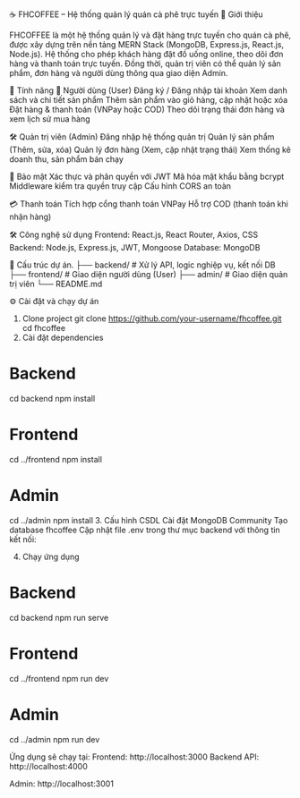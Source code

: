 ☕ FHCOFFEE – Hệ thống quản lý quán cà phê trực tuyến
📌 Giới thiệu

FHCOFFEE là một hệ thống quản lý và đặt hàng trực tuyến cho quán cà phê, được xây dựng trên nền tảng MERN Stack (MongoDB, Express.js, React.js, Node.js).
Hệ thống cho phép khách hàng đặt đồ uống online, theo dõi đơn hàng và thanh toán trực tuyến. Đồng thời, quản trị viên có thể quản lý sản phẩm, đơn hàng và người dùng thông qua giao diện Admin.

🚀 Tính năng
👤 Người dùng (User)
Đăng ký / Đăng nhập tài khoản
Xem danh sách và chi tiết sản phẩm
Thêm sản phẩm vào giỏ hàng, cập nhật hoặc xóa
Đặt hàng & thanh toán (VNPay hoặc COD)
Theo dõi trạng thái đơn hàng và xem lịch sử mua hàng

🛠️ Quản trị viên (Admin)
Đăng nhập hệ thống quản trị
Quản lý sản phẩm (Thêm, sửa, xóa)
Quản lý đơn hàng (Xem, cập nhật trạng thái)
Xem thống kê doanh thu, sản phẩm bán chạy

🔐 Bảo mật
Xác thực và phân quyền với JWT
Mã hóa mật khẩu bằng bcrypt
Middleware kiểm tra quyền truy cập
Cấu hình CORS an toàn

💳 Thanh toán
Tích hợp cổng thanh toán VNPay
Hỗ trợ COD (thanh toán khi nhận hàng)

🛠️ Công nghệ sử dụng
Frontend: React.js, React Router, Axios, CSS
Backend: Node.js, Express.js, JWT, Mongoose
Database: MongoDB

📂 Cấu trúc dự án.
├── backend/        # Xử lý API, logic nghiệp vụ, kết nối DB
├── frontend/       # Giao diện người dùng (User)
├── admin/          # Giao diện quản trị viên
└── README.md

⚙️ Cài đặt và chạy dự án
1. Clone project
git clone https://github.com/your-username/fhcoffee.git
cd fhcoffee
2. Cài đặt dependencies
# Backend
cd backend
npm install
# Frontend
cd ../frontend
npm install
# Admin
cd ../admin
npm install
3. Cấu hình CSDL
Cài đặt MongoDB Community
Tạo database fhcoffee
Cập nhật file .env trong thư mục backend với thông tin kết nối:

4. Chạy ứng dụng
# Backend
cd backend
npm run serve
# Frontend
cd ../frontend
npm run dev

# Admin
cd ../admin
npm run dev


Ứng dụng sẽ chạy tại:
Frontend: http://localhost:3000
Backend API: http://localhost:4000

Admin: http://localhost:3001
